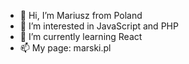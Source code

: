 - 👋 Hi, I’m Mariusz from Poland
- 👀 I’m interested in JavaScript and PHP
- 🌱 I’m currently learning React
- 📫 My page: marski.pl
